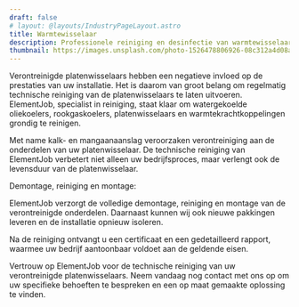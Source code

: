 ```yaml
---
draft: false
# layout: @layouts/IndustryPageLayout.astro
title: Warmtewisselaar
description: Professionele reiniging en desinfectie van warmtewisselaar.
thumbnail: https://images.unsplash.com/photo-1526478806926-08c312a4d08a?ixlib=rb-4.0.3&ixid=MnwxMjA3fDB8MHxwaG90by1wYWdlfHx8fGVufDB8fHx8&auto=format&fit=crop&w=800&q=80
---
```


Verontreinigde platenwisselaars hebben een negatieve invloed op de prestaties van uw installatie. Het is daarom van groot belang om regelmatig technische reiniging van de platenwisselaars te laten uitvoeren. ElementJob, specialist in reiniging, staat klaar om watergekoelde oliekoelers, rookgaskoelers, platenwisselaars en warmtekrachtkoppelingen grondig te reinigen.

Met name kalk- en mangaanaanslag veroorzaken verontreiniging aan de onderdelen van uw platenwisselaar. De technische reiniging van ElementJob verbetert niet alleen uw bedrijfsproces, maar verlengt ook de levensduur van de platenwisselaar.

Demontage, reiniging en montage:

ElementJob verzorgt de volledige demontage, reiniging en montage van de verontreinigde onderdelen. Daarnaast kunnen wij ook nieuwe pakkingen leveren en de installatie opnieuw isoleren.

Na de reiniging ontvangt u een certificaat en een gedetailleerd rapport, waarmee uw bedrijf aantoonbaar voldoet aan de geldende eisen.

Vertrouw op ElementJob voor de technische reiniging van uw verontreinigde platenwisselaars. Neem vandaag nog contact met ons op om uw specifieke behoeften te bespreken en een op maat gemaakte oplossing te vinden.





